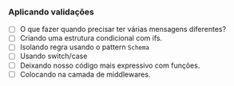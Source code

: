 ### Aplicando validações

- [ ] O que fazer quando precisar ter várias mensagens diferentes?
- [ ] Criando uma estrutura condicional com ifs.
- [ ] Isolando regra usando o pattern `Schema`
- [ ] Usando switch/case
- [ ] Deixando nosso código mais expressivo com funções.
- [ ] Colocando na camada de middlewares.